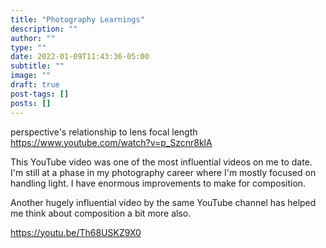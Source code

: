 ```yaml
---
title: "Photography Learnings"
description: ""
author: ""
type: ""
date: 2022-01-09T11:43:36-05:00
subtitle: ""
image: ""
draft: true
post-tags: []
posts: []
---
```


perspective's relationship to lens focal length
https://www.youtube.com/watch?v=p_Szcnr8klA

This YouTube video was one of the most influential videos on me to date. I'm still
at a phase in my photography career where I'm mostly focused on handling light.
I have enormous improvements to make for composition.

Another hugely influential video by the same YouTube channel has helped me think
about composition a bit more also.

https://youtu.be/Th68USKZ9X0

